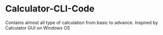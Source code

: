 # Calculator-CLI-Code
Contains almost all type of calculation from basic to advance. Inspired by Calculator GUI on Windows OS
